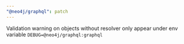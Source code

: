 ```yaml
---
"@neo4j/graphql": patch
---
```


Validation warning on objects without resolver only appear under env variable `DEBUG=@neo4j/graphql:graphql`
